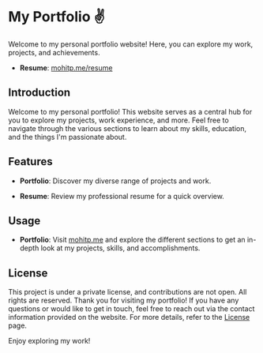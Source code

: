 # My Portfolio ✌️

Welcome to my personal portfolio website! Here, you can explore my work, projects, and achievements.

<!-- - **CV**: [mohitp.me](https://mohitp.com) -->
- **Resume**: [mohitp.me/resume](https://mohitp.me/resume)

## Introduction

Welcome to my personal portfolio! This website serves as a central hub for you to explore my projects, work experience, and more. Feel free to navigate through the various sections to learn about my skills, education, and the things I'm passionate about.

## Features

- **Portfolio**: Discover my diverse range of projects and work.
<!-- - **CV**: Access my detailed curriculum vitae. -->
- **Resume**: Review my professional resume for a quick overview.

## Usage

- **Portfolio**: Visit [mohitp.me](https://mohit.me) and explore the different sections to get an in-depth look at my projects, skills, and accomplishments.

## License

This project is under a private license, and contributions are not open. All rights are reserved. Thank you for visiting my portfolio! If you have any questions or would like to get in touch, feel free to reach out via the contact information provided on the website. For more details, refer to the [License](./LICENSE.md) page.

Enjoy exploring my work!
